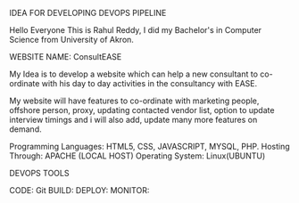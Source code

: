 IDEA FOR DEVELOPING DEVOPS PIPELINE

Hello Everyone
This is Rahul Reddy, I did my Bachelor's in Computer Science from University of Akron.

WEBSITE NAME: ConsultEASE

My Idea is to develop a website which can help a new consultant to co-ordinate with his day to day activities in the consultancy with EASE.
                                                                                  
My website will have features to co-ordinate with marketing people, offshore person, proxy, 
updating contacted vendor list, option to update interview timings and i will also add, update many more features on demand.


Programming Languages: HTML5, CSS, JAVASCRIPT, MYSQL, PHP.
Hosting Through: APACHE (LOCAL HOST)
Operating System: Linux(UBUNTU)


DEVOPS TOOLS

CODE: Git
BUILD:
DEPLOY:
MONITOR: 
